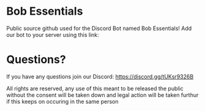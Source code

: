 # Bob Essentials
Public source github used for the Discord Bot named Bob Essentials! Add our bot to your server using this link:

# Questions?
If you have any questions join our Discord: https://discord.gg/tUKsr9326B

All rights are reserved, any use of this meant to be released the public without the consent will be taken down and legal action will be taken furthur if this keeps on occuring in the same person
